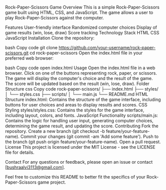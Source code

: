 Rock-Paper-Scissors Game
Overview
This is a simple Rock-Paper-Scissors game built using HTML, CSS, and JavaScript. The game allows a user to play Rock-Paper-Scissors against the computer.

Features
User-friendly interface
Randomized computer choices
Display of game results (win, lose, draw)
Score tracking
Technology Stack
HTML
CSS
JavaScript
Installation
Clone the repository:

bash
Copy code
git clone https://github.com/your-username/rock-paper-scissors.git
cd rock-paper-scissors
Open the index.html file in your preferred web browser:

bash
Copy code
open index.html
Usage
Open the index.html file in a web browser.
Click on one of the buttons representing rock, paper, or scissors.
The game will display the computer's choice and the result of the game.
The score will be updated based on the result (win, lose, draw).
Folder Structure
css
Copy code
rock-paper-scissors/
├── index.html
├── styles/
│   └── styles.css
├── scripts/
│   └── main.js
└── README.md
HTML Structure
index.html: Contains the structure of the game interface, including buttons for user choices and areas to display results and scores.
CSS Styling
styles/styles.css: Contains the styles for the game interface, including layout, colors, and fonts.
JavaScript Functionality
scripts/main.js: Contains the logic for handling user input, generating computer choices, determining the game result, and updating the score.
Contributing
Fork the repository.
Create a new branch (git checkout -b feature/your-feature-name).
Commit your changes (git commit -am 'Add some feature').
Push to the branch (git push origin feature/your-feature-name).
Open a pull request.
License
This project is licensed under the MIT License - see the LICENSE file for details.

Contact
For any questions or feedback, please open an issue or contact [bushraalvi3113@gmail.com].

Feel free to customize this README to better fit the specifics of your Rock-Paper-Scissors game project.







